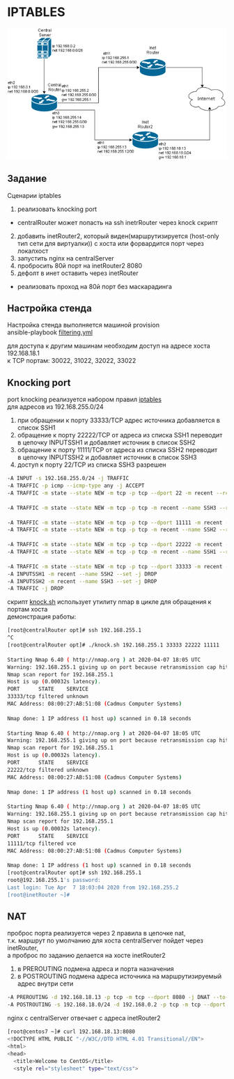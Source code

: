 # IPTABLES

![схема](dz-18.png)

## Задание
Сценарии iptables  

1) реализовать knocking port  
- centralRouter может попасть на ssh inetrRouter через knock скрипт  
2) добавить inetRouter2, который виден(маршрутизируется (host-only тип сети для виртуалки)) с хоста или форвардится порт через локалхост  
3) запустить nginx на centralServer  
4) пробросить 80й порт на inetRouter2 8080  
5) дефолт в инет оставить через inetRouter  
  
* реализовать проход на 80й порт без маскарадинга  
## Настройка стенда
Настройка стенда выполняется машиной provision  
ansible-playbook [filtering.yml](filtering.yml)  

для доступа к другим машинам необходим доступ на адресе хоста 192.168.18.1  
к TCP портам: 30022, 31022, 32022, 33022  
## Knocking port
port knocking реализуется набором правил [iptables](iptables.knock)  
для адресов из 192.168.255.0/24  
1)  при обращении к порту 33333/TCP адрес источника добавляется в список SSH1  
2)  обращение к порту 22222/TCP от адреса из списка SSH1 переводит  
   в цепочку INPUTSSH1 и добавляет источник в список SSH2  
3) обращение к порту 11111/TCP от адреса из списка SSH2 переводит  
   в цепочку INPUTSSH2 и добавляет источник в список SSH3  
4) доступ к порту 22/TCP из списка SSH3 разрешен  
```bash
-A INPUT -s 192.168.255.0/24 -j TRAFFIC
-A TRAFFIC -p icmp --icmp-type any -j ACCEPT
-A TRAFFIC -m state --state NEW -m tcp -p tcp --dport 22 -m recent --rcheck --seconds 30 --name SSH3 -j ACCEPT

-A TRAFFIC -m state --state NEW -m tcp -p tcp -m recent --name SSH3 --remove -j DROP

-A TRAFFIC -m state --state NEW -m tcp -p tcp --dport 11111 -m recent --rcheck --name SSH2 -j INPUTSSH2
-A TRAFFIC -m state --state NEW -m tcp -p tcp -m recent --name SSH2 --remove -j DROP

-A TRAFFIC -m state --state NEW -m tcp -p tcp --dport 22222 -m recent --rcheck --name SSH1 -j INPUTSSH1
-A TRAFFIC -m state --state NEW -m tcp -p tcp -m recent --name SSH1 --remove -j DROP

-A TRAFFIC -m state --state NEW -m tcp -p tcp --dport 33333 -m recent --name SSH1 --set -j DROP
-A INPUTSSH1 -m recent --name SSH2 --set -j DROP
-A INPUTSSH2 -m recent --name SSH3 --set -j DROP 
-A TRAFFIC -j DROP
```
скрипт [knock.sh](knock.sh) использует утилиту nmap в цикле для обращения к портам хоста  
демонстрация работы:  
```bash
[root@centralRouter opt]# ssh 192.168.255.1
^C
[root@centralRouter opt]# ./knock.sh 192.168.255.1 33333 22222 11111

Starting Nmap 6.40 ( http://nmap.org ) at 2020-04-07 18:05 UTC
Warning: 192.168.255.1 giving up on port because retransmission cap hit (0).
Nmap scan report for 192.168.255.1
Host is up (0.00032s latency).
PORT      STATE    SERVICE
33333/tcp filtered unknown
MAC Address: 08:00:27:AB:51:08 (Cadmus Computer Systems)

Nmap done: 1 IP address (1 host up) scanned in 0.18 seconds

Starting Nmap 6.40 ( http://nmap.org ) at 2020-04-07 18:05 UTC
Warning: 192.168.255.1 giving up on port because retransmission cap hit (0).
Nmap scan report for 192.168.255.1
Host is up (0.00032s latency).
PORT      STATE    SERVICE
22222/tcp filtered unknown
MAC Address: 08:00:27:AB:51:08 (Cadmus Computer Systems)

Nmap done: 1 IP address (1 host up) scanned in 0.18 seconds

Starting Nmap 6.40 ( http://nmap.org ) at 2020-04-07 18:05 UTC
Warning: 192.168.255.1 giving up on port because retransmission cap hit (0).
Nmap scan report for 192.168.255.1
Host is up (0.00032s latency).
PORT      STATE    SERVICE
11111/tcp filtered vce
MAC Address: 08:00:27:AB:51:08 (Cadmus Computer Systems)

Nmap done: 1 IP address (1 host up) scanned in 0.18 seconds
[root@centralRouter opt]# ssh 192.168.255.1
root@192.168.255.1's password: 
Last login: Tue Apr  7 18:03:04 2020 from 192.168.255.2
[root@inetRouter ~]# 
```

## NAT

проброс порта реализуется через 2 правила в цепочке nat,  
т.к. маршрут по умолчанию для хоста centralServer пойдет через inetRouter,  
а проброс по заданию делается на хосте inetRouter2

1) в PREROUTING подмена адреса и порта назначения  
2) в POSTROUTING подмена адреса источника на маршрутизируемый адрес внутри сети  

```bash
-A PREROUTING -d 192.168.18.13 -p tcp -m tcp --dport 8080 -j DNAT --to-destination 192.168.0.2:80
-A POSTROUTING -s 192.168.18.0/24 -d 192.168.0.2 -p tcp -m tcp --dport 80 -j SNAT --to-source 192.168.255.13
```

nginx с centralServer отвечает с адреса inetRouter2
```bash
[root@centos7 ~]# curl 192.168.18.13:8080
<!DOCTYPE HTML PUBLIC "-//W3C//DTD HTML 4.01 Transitional//EN">
<html>
<head>
  <title>Welcome to CentOS</title>
  <style rel="stylesheet" type="text/css"> 
```
